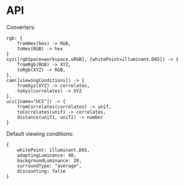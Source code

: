 # API

Converters:

	rgb: {
		fromHex(hex) -> RGB,
		toHex(RGB) -> hex
	}
	xyz([rgbSpace=workspace.sRGB], [whitePoint=illuminant.D65]) -> {
		fromRgb(RGB) -> XYZ,
		toRgb(XYZ) -> RGB,
	},
	cam([viewingConditions]) -> {
		fromXyz(XYZ) -> correlates,
		toXyz(correlates) -> XYZ
	},
	ucs([name="UCS"]) -> {
		fromCorrelates(correlates) -> unif,
		toCorrelates(unif) -> correlates,
		distance(unif1, unif2) -> number
	}

Default viewing conditions:

	{
		whitePoint: illuminant.D65,
		adaptingLuminance: 40,
		backgroundLuminance: 20,
		surroundType: "average",
		discounting: false
	}
